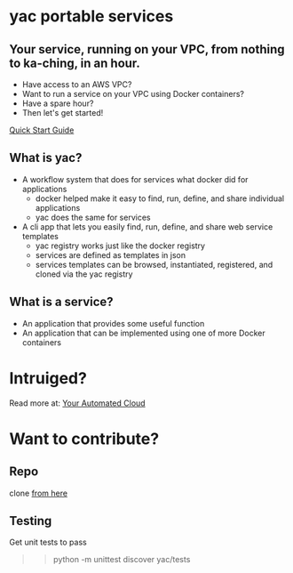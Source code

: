 # yac portable services

## Your service, running on your VPC, from nothing to ka-ching, in an hour.

* Have access to an AWS VPC? 
* Want to run a service on your VPC using Docker containers?
* Have a spare hour?
* Then let's get started! 

[Quick Start Guide](https://yac-stacks.atlassian.net/wiki/display/YAC/Quick+Start+Guide)

## What is yac?

* A workflow system that does for services what docker did for applications
  * docker helped make it easy to find, run, define, and share individual applications 
  * yac does the same for services
* A cli app that lets you easily find, run, define, and share web service templates
  * yac registry works just like the docker registry
  * services are defined as templates in json
  * services templates can be browsed, instantiated, registered, and cloned via the yac registry

## What is a service?
* An application that provides some useful function
* An application that can be implemented using one of more Docker containers

# Intruiged?

Read more at:
[Your Automated Cloud](https://yac-stacks.atlassian.net/wiki/display/YAC/Your+Automated+Cloud)


# Want to contribute?

## Repo

clone [from here](https://bitbucket.org/thomas_b_jackson/yac) 

## Testing

Get unit tests to pass

>> python -m unittest discover yac/tests
